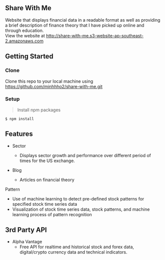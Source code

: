 ## Share With Me
Website that displays financial data in a readable format as well as providing a brief description of finance theory that I have picked up online and through education.  
View the website at http://share-with-me.s3-website-ap-southeast-2.amazonaws.com

## Getting Started

### Clone
Clone this repo to your local machine using https://github.com/minhhho2/share-with-me.git

### Setup
> Install npm packages
``` shell
$ npm install
```

## Features
- Sector
  - Displays sector growth and performance over different period of times for the US exchange.

- Blog
  - Articles on financial theory

Pattern
  - Use of machine learning to detect pre-defined stock patterns for specified stock time series data
  - Visualization of stock time series data, stock patterns, and machine learning process of pattern recognition

## 3rd Party API
- Alpha Vantage
  - Free API for realtime and historical stock and forex data, digital/crypto currency data and technical indicators.
 
